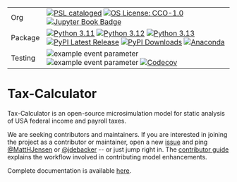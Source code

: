 | | |
| --- | --- |
| Org | [![PSL cataloged](https://img.shields.io/badge/PSL-cataloged-a0a0a0.svg)](https://www.PSLmodels.org) [![OS License: CCO-1.0](https://img.shields.io/badge/OS%20License-CCO%201.0-yellow)](https://github.com/PSLmodels/Tax-Calculator/blob/master/LICENSE) [![Jupyter Book Badge](https://jupyterbook.org/badge.svg)](https://pslmodels.github.io/Tax-Calculator/) |
| Package | [![Python 3.11](https://img.shields.io/badge/python-3.11-blue.svg)](https://www.python.org/downloads/release/python-3118/) [![Python 3.12](https://img.shields.io/badge/python-3.12-blue.svg)](https://www.python.org/downloads/release/python-3121/) [![Python 3.13](https://img.shields.io/badge/python-3.13-blue.svg)](https://www.python.org/downloads/release/python-3131/)  [![PyPI Latest Release](https://img.shields.io/pypi/v/taxcalc.svg)](https://pypi.org/project/taxcalc/) [![PyPI Downloads](https://img.shields.io/pypi/dm/taxcalc.svg?label=PyPI%20downloads)](https://pypi.org/project/taxcalc/) [![Anaconda](https://img.shields.io/conda/dn/conda-forge/taxcalc?color=brightgreen&label=downloads&logo=conda-forge)](https://anaconda.org/conda-forge/taxcalc)|
| Testing | ![example event parameter](https://github.com/PSLmodels/Tax-Calculator/actions/workflows/build_and_test.yml/badge.svg?branch=master) ![example event parameter](https://github.com/PSLmodels/Tax-Calculator/actions/workflows/deploy_jupyterbook.yml/badge.svg?branch=master)  [![Codecov](https://codecov.io/gh/PSLmodels/Tax-Calculator/branch/master/graph/badge.svg)](https://codecov.io/gh/PSLmodels/Tax-Calculator) |


Tax-Calculator
==============

Tax-Calculator is an open-source microsimulation model for static
analysis of USA federal income and payroll taxes.

We are seeking contributors and maintainers.  If you are interested in
joining the project as a contributor or maintainer, open a new
[issue](https://github.com/PSLmodels/Tax-Calculator/issues) and ping
[@MattHJensen](https://github.com/MattHJensen/) or
[@jdebacker](https://github.com/jdebacker/) -- or just jump right in.
The [contributor
guide](https://taxcalc.pslmodels.org/contributing/contributor_guide.html)
explains the workflow involved in contributing model enhancements.

Complete documentation is available
[here](https://PSLmodels.github.io/Tax-Calculator/).
